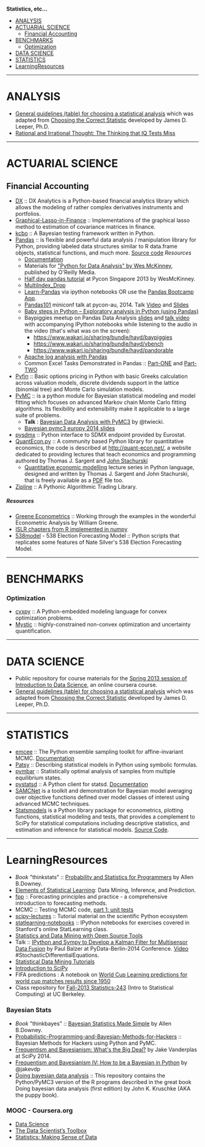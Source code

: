 **Statistics, etc...**

- [ANALYSIS](#analysis)
- [ACTUARIAL SCIENCE](#actuarial-science)
   - [Financial Accounting](#financial-accounting)
- [BENCHMARKS](#benchmarks)
   - [Optimization](#optimization)
- [DATA SCIENCE](#data-science)
- [STATISTICS](#statistics)
- [LearningResources](#learningresources)

----

# ANALYSIS
- [General guidelines (table) for choosing a statistical analysis](http://www.ats.ucla.edu/stat/mult_pkg/whatstat/default.htm) which was adapted from [Choosing the Correct Statistic](http://bama.ua.edu/~jleeper/627/choosestat.html) developed by James D. Leeper, Ph.D.
- [Rational and Irrational Thought: The Thinking that IQ Tests Miss](http://www.scientificamerican.com/article/rational-and-irrational-thought-the-thinking-that-iq-tests-miss/) 

----

# ACTUARIAL SCIENCE 
## Financial Accounting
- [DX](https://github.com/yhilpisch/dx) :: DX Analytics is a Python-based financial analytics library which allows the modeling of rather complex derivatives instruments and portfolios.
- [Graphical-Lasso-in-Finance](https://github.com/CamDavidsonPilon/Graphical-Lasso-in-Finance) :: Implementations of the graphical lasso method to estimation of covariance matrices in finance.
- [kcbo](https://github.com/HHammond/kcbo) :: A Bayesian testing framework written in Python. 
- [Pandas](http://pandas.pydata.org/) :: is flexible and powerful data analysis / manipulation library for Python, providing labeled data structures similar to R data.frame objects, statistical functions, and much more. [Source code](https://github.com/pydata/pandas)
   _Resources_
   - [Documentation](http://pandas.pydata.org/pandas-docs/)
   - Materials for ["Python for Data Analysis" by Wes McKinney](https://github.com/pydata/pydata-book), published by O'Reilly Media.
   - [Half day pandas tutorial](http://nbviewer.ipython.org/urls/gist.github.com/wesm/5773719/raw/1399562c0a02b9edc3d13c71a70387a31d87260b/tutorial.ipynb) at Pycon Singapore 2013 by WesMcKinney.
   - [MultiIndex_Drop](https://www.wakari.io/sharing/bundle/quasiben_tr/MultiIndex_Drop)
   - [Learn-Pandas](https://bitbucket.org/hrojas/learn-pandas) via ipython notebooks OR use the [Pandas Bootcamp App](https://pandasbootcamp.herokuapp.com/).
   - [Pandas101](http://2014.pycon-au.org/wiki/Miniconfs/Miniconf/Pandas101) miniconf talk at pycon-au, 2014. Talk [Video](http://youtu.be/1QOMk2k9aI8) and [Slides](https://slideviewer.herokuapp.com/github/lexual/2014-PyConAU-Pandas-talk/blob/master/slides.ipynb#/)
   - [Baby steps in Python – Exploratory analysis in Python (using Pandas)](http://www.analyticsvidhya.com/blog/2014/08/baby-steps-python-performing-exploratory-analysis-python/)
   - Baypiggies meetup on Pandas Data Analysis [slides](https://www.youtube.com/watch?v=3Chgzna2nMg) and [talk video](https://www.youtube.com/watch?v=3Chgzna2nMg) with accompanying IPython notebooks while listening to the audio in the video (that's what was on the screen):
        - https://www.wakari.io/sharing/bundle/hayd/baypiggies
        - https://www.wakari.io/sharing/bundle/hayd/vbench
        - https://www.wakari.io/sharing/bundle/hayd/pandorable  
   - [Apache log analysis with Pandas](http://nbviewer.ipython.org/github/koldunovn/nk_public_notebooks/blob/master/Apache_log.ipynb)   
   - Common Excel Tasks Demonstrated in Pandas :: [Part-ONE](http://pbpython.com/excel-pandas-comp.html) and [Part-TWO](http://pbpython.com/excel-pandas-comp-2.html)
- [Pyfin](https://github.com/opendoor-labs/pyfin) :: Basic options pricing in Python with basic Greeks calculation across valuation models, discrete dividends support in the lattice (binomial tree) and Monte Carlo simulation models.
- [PyMC](https://github.com/pymc-devs/pymc) :: is a python module for Bayesian statistical modeling and model fitting which focuses on advanced Markov chain Monte Carlo fitting algorithms. Its flexibility and extensibility make it applicable to a large suite of problems.
   - __Talk__ : [Bayesian Data Analysis with PyMC3](https://github.com/twiecki/pymc3_talk) by @twiecki.
   - [Bayesian pymc3 europy 2014 slides](http://twiecki.github.io/bayesian_pymc3_europy_ab.slides.html#/)
- [pysdmx](https://github.com/widukind/pysdmx) :: Python interface to SDMX endpoint provided by Eurostat.
- [QuantEcon.py](https://github.com/QuantEcon/QuantEcon.py) :: A community based Python library for quantitative economics, the code is described at http://quant-econ.net/, a website dedicated to providing lectures that teach economics and programming authored by Thomas J. Sargent and [John Stachurski](http://jstac.github.io/quant-econ/)
   - [Quantitative economic modelling](http://quant-econ.net/py/index.html) lecture series in Python language, designed and written by Thomas J. Sargent and John Stachurski, that is freely available as a [PDF](http://quant-econ.net/_static/pdfs/py-quant-econ.pdf) file too.
- [Zipline](https://github.com/quantopian/zipline) :: A Pythonic Algorithmic Trading Library.

##### Resources
* [Greene Econometrics](https://github.com/TomAugspurger/Greene_Econometrics) :: Working through the examples in the wonderful Econometric Analysis by William Greene.
* [ISLR chapters from R implemented in numpy](https://github.com/TomAugspurger/StatLearning/tree/master/python)
* [538model](https://github.com/jseabold/538model) - 538 Election Forecasting Model  :: Python scripts that replicates some features of Nate Silver's 538 Election Forecasting Model.
    
----

# BENCHMARKS
### Optimization
- [cvxpy](https://github.com/cvxgrp/cvxpy) :: A Python-embedded modeling language for convex optimization problems.
- [Mystic](https://github.com/uqfoundation/mystic) :: highly-constrained non-convex optimization and uncertainty quantification.

----

# DATA SCIENCE
- Public repository for course materials for the [Spring 2013 session of Introduction to Data Science](https://github.com/uwescience/datasci_course_materials), an online coursera course.
- [General guidelines (table) for choosing a statistical analysis](http://www.ats.ucla.edu/stat/mult_pkg/whatstat/default.htm) which was adapted from [Choosing the Correct Statistic](http://bama.ua.edu/~jleeper/627/choosestat.html) developed by James D. Leeper, Ph.D.

----

# STATISTICS
- [emcee](http://dan.iel.fm/emcee) :: The Python ensemble sampling toolkit for affine-invariant MCMC. [Documentation](https://github.com/dfm/emcee)
- [Patsy](https://github.com/pydata/patsy) :: Describing statistical models in Python using symbolic formulas.
- [pymbar](https://github.com/choderalab/pymbar) :: Statistically optimal analysis of samples from multiple equilibrium states.
- [pystatsd](https://github.com/jsocol/pystatsd) :: A Python client for statsd. [Documentation](http://statsd.readthedocs.org/en/latest/index.html)
- [SAMCNet](https://github.com/binarybana/samcnet) is a toolkit and demonstration for Bayesian model averaging over objective functions defined over model classes of interest using advanced MCMC techniques.
- [Statsmodels](http://statsmodels.sourceforge.net) is a Python library package for econometrics, plotting functions, statistical modeling and tests, that provides a complement to SciPy for statistical computations including descriptive statistics, and estimation and inference for statistical models. [Source Code](https://github.com/statsmodels/statsmodels).


----

# LearningResources
- _Book_ "thinkstats" :: [Probability and Statistics for Programmers](http://greenteapress.com/thinkstats/) by Allen B.Downey.
- [Elements of Statistical Learning](http://statweb.stanford.edu/~tibs/ElemStatLearn/): Data Mining, Inference, and Prediction.
- [fpp](https://www.otexts.org/fpp/) :: Forecasting principles and practice - a comprehensive introduction to forecasting methods.
- MCMC :: Testing MCMC code, [part 1: unit tests](https://hips.seas.harvard.edu/blog/2013/05/20/testing-mcmc-code-part-1-unit-tests/)
- [scipy-lectures](http://scipy-lectures.github.io) :: Tutorial material on the scientific Python ecosystem
- [statlearning-notebooks](https://github.com/sujitpal/statlearning-notebooks) :: IPython notebooks for exercises covered in Stanford's online StatLearning class.
- [Statistics and Data Mining with Open Source Tools](http://oswco.com/2013/mar/14/statistics-and-data-mining-open-source-tools/)
- Talk :: [IPython and Sympy to Develop a Kalman Filter for Multisensor Data Fusion](https://github.com/balzer82/PyData-Berlin-2014-Kalman) by Paul Balzer at PyData-Berlin-2014 Conference. [Video](https://www.youtube.com/watch?v=XSRr2HHedrY) #StochasticDifferentialEquations.
- [Statistical Data Mining Tutorials](http://www.autonlab.org/tutorials/)
- [Introduction to SciPy](http://www.johndcook.com/blog/2013/03/29/new-introduction-to-scipy/)
- FIFA predictions : A notebook on [World Cup Learning predictions for world cup matches results since 1950](http://nbviewer.ipython.org/github/fisadev/world_cup_learning/blob/master/learn.ipynb)
- Class repository for [Fall-2013 Statistics-243](https://github.com/paciorek/stat243-fall-2013) (Intro to Statistical Computing) at UC Berkeley.

### Bayesian Stats
- _Book_ "thinkbayes" :: [Bayesian Statistics Made Simple](http://www.greenteapress.com/thinkbayes/) by Allen B.Downey.
- [Probabilistic-Programming-and-Bayesian-Methods-for-Hackers](https://github.com/CamDavidsonPilon/Probabilistic-Programming-and-Bayesian-Methods-for-Hackers) :: Bayesian Methods for Hackers using Python and PyMC.
- [Frequentism and Bayesianism: What's the Big Deal?](https://speakerdeck.com/jakevdp/frequentism-and-bayesianism-whats-the-big-deal-scipy-2014) by Jake Vanderplas at SciPy 2014.
- [Frequentism and Bayesianism IV: How to be a Bayesian in Python](http://jakevdp.github.io/blog/2014/06/14/frequentism-and-bayesianism-4-bayesian-in-python/) by @jakevdp
- [Doing bayesian data analysis](https://github.com/aloctavodia/Doing_bayesian_data_analysis) :: This repository contains the Python/PyMC3 version of the R programs described in the great book Doing bayesian data analysis (first edition) by John K. Kruschke (AKA the puppy book). 

### MOOC - Coursera.org   
- [Data Science](https://www.coursera.org/specialization/jhudatascience/1)
- [The Data Scientist’s Toolbox](https://www.coursera.org/course/datascitoolbox)
- [Statistics: Making Sense of Data](https://www.coursera.org/course/introstats)

